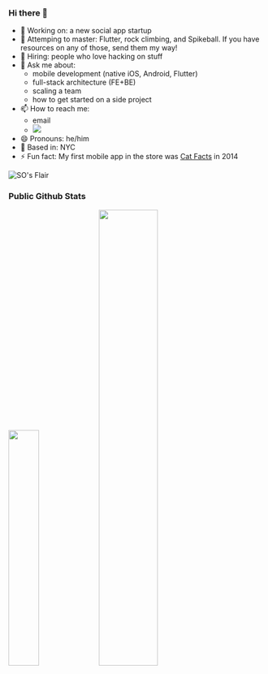 ### Hi there 👋

- 🔭 Working on: a new social app startup
- 🌱 Attemping to master: Flutter, rock climbing, and Spikeball. If you have resources on any of those, send them my way!
- 👯 Hiring: people who love hacking on stuff
- 💬 Ask me about:
   - mobile development (native iOS, Android, Flutter)
   - full-stack architecture (FE+BE)
   - scaling a team
   - how to get started on a side project
- 📫 How to reach me: 
   - email
   - <a title="Twitter" href="https://twitter.com/kylevenn">
       <img src="https://img.shields.io/badge/twitter-kylevenn-blue?style=flat-square&color=7A7574&labelColor=0078D7">
     </a>
- 😄 Pronouns: he/him
- 📌 Based in: NYC
- ⚡ Fun fact: My first mobile app in the store was [Cat Facts](https://www.catfacts.co) in 2014

![SO's Flair](https://stackoverflow.com/users/flair/1759443.png?theme=dark)

### Public Github Stats
<div>
   <img width="34.5%" src="https://github-readme-stats.vercel.app/api/top-langs/?username=kvenn&theme=tokyonight&layout=compact&count_private=true&show_icons=true" /> 
   <img width="48%" src="https://github-readme-stats-sigma-five.vercel.app/api?username=kvenn&show_icons=true&count_private=true&show_icons=true&theme=tokyonight" />
</div>
